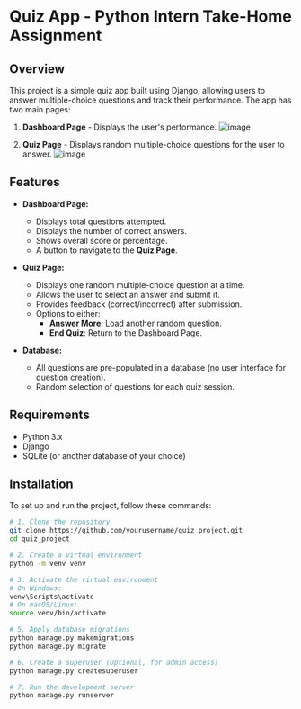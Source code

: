 # Quiz App - Python Intern Take-Home Assignment

## Overview
This project is a simple quiz app built using Django, allowing users to answer multiple-choice questions and track their performance. The app has two main pages:
1. **Dashboard Page** - Displays the user's performance.
   ![image](https://github.com/user-attachments/assets/41d4daff-7e67-45ac-8e22-107fb23ccb3b)

2. **Quiz Page** - Displays random multiple-choice questions for the user to answer.
   ![image](https://github.com/user-attachments/assets/3ebb588f-6e3f-42c4-b613-3f1b345c62fa)


## Features
- **Dashboard Page:**
  - Displays total questions attempted.
  - Displays the number of correct answers.
  - Shows overall score or percentage.
  - A button to navigate to the **Quiz Page**.
  
- **Quiz Page:**
  - Displays one random multiple-choice question at a time.
  - Allows the user to select an answer and submit it.
  - Provides feedback (correct/incorrect) after submission.
  - Options to either:
    - **Answer More**: Load another random question.
    - **End Quiz**: Return to the Dashboard Page.

- **Database:**
  - All questions are pre-populated in a database (no user interface for question creation).
  - Random selection of questions for each quiz session.

## Requirements
- Python 3.x
- Django
- SQLite (or another database of your choice)

## Installation

To set up and run the project, follow these commands:

```bash
# 1. Clone the repository
git clone https://github.com/yourusername/quiz_project.git
cd quiz_project

# 2. Create a virtual environment
python -m venv venv

# 3. Activate the virtual environment
# On Windows:
venv\Scripts\activate
# On macOS/Linux:
source venv/bin/activate

# 5. Apply database migrations
python manage.py makemigrations
python manage.py migrate

# 6. Create a superuser (Optional, for admin access)
python manage.py createsuperuser

# 7. Run the development server
python manage.py runserver
